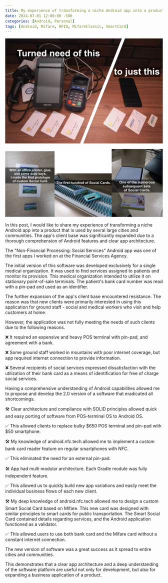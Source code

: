 ```yaml
---
title: My experience of transforming a niche Android app into a product that is used by sevral large cities and communities
date: 2024-07-01 12:00:00 -500
categories: [Android, Personal]
tags: [Android, Mifare, RFID, MifareClassic, SmartCard]
---
```

![socservices-power-of-android](/assets/images/socservices-power-of-android.png)

![socservices-from-proto-to-prod](/assets/images/socservices-from-proto-to-prod.png)

In this post, I would like to share my experience of transforming a niche Android app into a product that is used by sevral large cities and communities. The app's client base was significantly expanded due to a thorough comprehension of Android features and clear app architecture. 

The "Non-Financial Processing: Social Services" Android app was one of the first apps I worked on at the Financial Services Agency.

The initial version of this software was developed exclusively for a single medical organization. It was used to find services assigned to patients and monitor its provision. This medical organization intended to utilize it on stationary point-of-sale terminals. The patient's bank card number was read with a pin-pad and used as an identifier.

The further expansion of the app's client base encountered resistance. The reason was that new clients were primarily interested in using this application for ground staff - social and medical workers who visit and help customers at home.

However, the application was not fully meeting the needs of such clients due to the following reasons.

❌ It required an expensive and heavy POS terminal with pin-pad, and agreement with a bank.

❌ Some ground staff worked in mountains with poor internet coverage, but app required internet connection to provide information.

❌ Several recipients of social services expressed dissatisfaction with the utilization of their bank card as a means of identification for free of charge social services.

Having a comprehensive understanding of Android capabilities allowed me to propose and develop the 2.0 version of a software that eradicated all shortcomings.

🛠 Clear architecture and compliance with SOLID principles allowed quick and easy porting of software from POS-terminal OS to Android OS. 

✅ This allowed clients to replace bulky $650 POS terminal and pin-pad with $50 smartphone.

🛠 My knowledge of android.nfc.tech allowed me to implement a custom bank card reader feature on regular smartphones with NFC.

✅ This eliminated the need for an external pin-pad.

🛠 App had multi modular architecture. Each Gradle module was fully independent feature. 

✅ This allowed us to quickly build new app variations and easily meet the individual business flows of each new client.

🛠 My deep knowledge of android.nfc.tech allowed me to design a custom Smart Social Card based on Mifare. This new card was designed with similar principles to smart cards for public transportation. The Smart Social Card contained details regarding services, and the Android application functioned as a validator. 

✅ This allowed users to use both bank card and the Mifare card without a constant internet connection.

The new version of software was a great success as it spread to entire cities and communities.

This demonstrates that a clear app architecture and a deep understanding of the software platform are useful not only for development, but also for expanding a business application of a product.